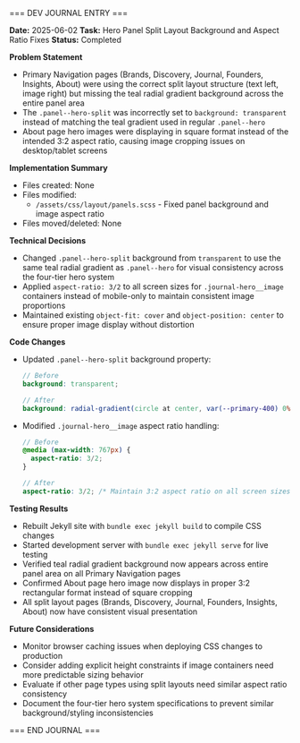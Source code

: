 === DEV JOURNAL ENTRY ===

**Date:** 2025-06-02
**Task:** Hero Panel Split Layout Background and Aspect Ratio Fixes
**Status:** Completed

**Problem Statement**
- Primary Navigation pages (Brands, Discovery, Journal, Founders, Insights, About) were using the correct split layout structure (text left, image right) but missing the teal radial gradient background across the entire panel area
- The `.panel--hero-split` was incorrectly set to `background: transparent` instead of matching the teal gradient used in regular `.panel--hero`
- About page hero images were displaying in square format instead of the intended 3:2 aspect ratio, causing image cropping issues on desktop/tablet screens

**Implementation Summary**
- Files created: None
- Files modified: 
  - `/assets/css/layout/panels.scss` - Fixed panel background and image aspect ratio
- Files moved/deleted: None

**Technical Decisions**
- Changed `.panel--hero-split` background from `transparent` to use the same teal radial gradient as `.panel--hero` for visual consistency across the four-tier hero system
- Applied `aspect-ratio: 3/2` to all screen sizes for `.journal-hero__image` containers instead of mobile-only to maintain consistent image proportions
- Maintained existing `object-fit: cover` and `object-position: center` to ensure proper image display without distortion

**Code Changes**
- Updated `.panel--hero-split` background property:
  ```scss
  // Before
  background: transparent;
  
  // After  
  background: radial-gradient(circle at center, var(--primary-400) 0%, var(--primary-600) 100%);
  ```
- Modified `.journal-hero__image` aspect ratio handling:
  ```scss
  // Before
  @media (max-width: 767px) {
    aspect-ratio: 3/2;
  }
  
  // After
  aspect-ratio: 3/2; /* Maintain 3:2 aspect ratio on all screen sizes */
  ```

**Testing Results**
- Rebuilt Jekyll site with `bundle exec jekyll build` to compile CSS changes
- Started development server with `bundle exec jekyll serve` for live testing
- Verified teal radial gradient background now appears across entire panel area on all Primary Navigation pages
- Confirmed About page hero image now displays in proper 3:2 rectangular format instead of square cropping
- All split layout pages (Brands, Discovery, Journal, Founders, Insights, About) now have consistent visual presentation

**Future Considerations**
- Monitor browser caching issues when deploying CSS changes to production
- Consider adding explicit height constraints if image containers need more predictable sizing behavior
- Evaluate if other page types using split layouts need similar aspect ratio consistency
- Document the four-tier hero system specifications to prevent similar background/styling inconsistencies

=== END JOURNAL ===